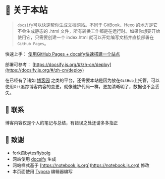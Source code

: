 # 🎉 关于本站

<!-- 本站源码以及全部内容： [https://github.com/bytesfly/blog](https://github.com/bytesfly/blog) -->

<!-- <img src="https://img.shields.io/github/stars/bytesfly/blog" data-origin="https://img.shields.io/github/stars/bytesfly/blog" alt="">  -->
<!-- <img src="https://img.shields.io/github/forks/bytesfly/blog" data-origin="https://img.shields.io/github/forks/bytesfly/blog" alt=""> -->
<!-- <img src="https://img.shields.io/github/license/bytesfly/blog" data-origin="https://img.shields.io/github/license/bytesfly/blog" alt=""> -->

> `docsify`可以快速帮你生成文档网站。不同于 GitBook、Hexo 的地方是它不会生成静态的 .html 文件，所有转换工作都是在运行时。如果你想要开始使用它，只需要创建一个 index.html 就可以开始编写文档并直接部署在`GitHub Pages`。

快速上手： [使用GitHub Pages + docsify快速搭建一个站点](https://www.cnblogs.com/bytesfly/p/github-pages-docsify.html)

部署可参考： [https://docsify.js.org/#/zh-cn/deploy](https://docsify.js.org/#/zh-cn/deploy)  

在已经有了诸如 [博客园](https://www.cnblogs.com/bytesfly) 之类的平台，还需要本站是因为放在`GitHub`上托管，可以使用`Git`追踪博客内容的变更，就像维护代码一样，更加清晰明了，数据也不会丢失。

<!-- ## 📚 Blog -->


<!-- ## 🐼 Me -->


## 💌 联系

<!-- - **Email：** bytesfly@foxmail.coms -->

<!-- - **GitHub：** [https://github.com/zhanghay](https://github.com/zhanghay) -->

<!-- - **博客园：** [https://www.cnblogs.com/bytesfly](https://www.cnblogs.com/bytesfly)

- **微信公众号：** 字节飞扬（扫码关注我呀） -->

  <!-- <div ><img src="https://img2020.cnblogs.com/blog/1546632/202109/1546632-20210923090812528-762106506.png" width="200" height="200" /></div> -->

博客内容仅是个人的笔记与总结，有错误之处还请多多指正

## 🍋 致谢

- fork自bytesfly[bolg](ttps://github.com/bytesfly/blog)
- 网站使用 [docsify](https://docsify.js.org/#/zh-cn/) 生成
- 网站样式基于 [https://notebook.js.org](https://notebook.js.org) 修改
- 本页面使用 [Typora](https://www.typora.io/) 编辑器编写
